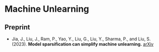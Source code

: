 # Machine Unlearning


## Preprint

- Jia, J., Liu, J., Ram, P., Yao, Y., Liu, G., Liu, Y., Sharma, P., and Liu, S. (2023). **Model sparsification can simplify machine unlearning.** [arXiv](https://arxiv.org/pdf/2304.04934.pdf)

